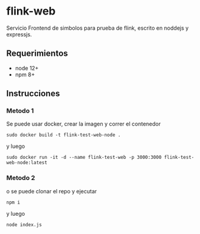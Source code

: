 # flink-web

Servicio Frontend de simbolos para prueba de flink, escrito en noddejs y expressjs.

## Requerimientos

* node 12+
* npm 8+

## Instrucciones

### Metodo 1
Se puede usar docker, crear la imagen y correr el contenedor 
```
sudo docker build -t flink-test-web-node .
```
y luego
```
sudo docker run -it -d --name flink-test-web -p 3000:3000 flink-test-web-node:latest
```
### Metodo 2
o se puede clonar el repo y ejecutar
```
npm i
```
y luego

```
node index.js
```
